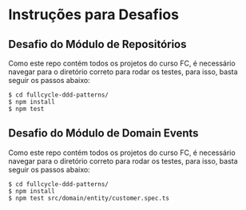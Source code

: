 # Instruções para Desafios

## Desafio do Módulo de Repositórios

Como este repo contém todos os projetos do curso FC, é necessário navegar para o diretório correto para rodar os testes, para isso, basta seguir os passos abaixo:

```
$ cd fullcycle-ddd-patterns/
$ npm install
$ npm test
```

## Desafio do Módulo de Domain Events

Como este repo contém todos os projetos do curso FC, é necessário navegar para o diretório correto para rodar os testes, para isso, basta seguir os passos abaixo:

```
$ cd fullcycle-ddd-patterns/
$ npm install
$ npm test src/domain/entity/customer.spec.ts
```

